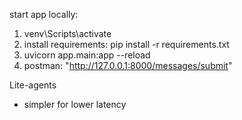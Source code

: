 start app locally:
1. venv\Scripts\activate
2. install requirements: pip install -r requirements.txt
3. uvicorn app.main:app --reload
4. postman: "http://127.0.0.1:8000/messages/submit"


Lite-agents
- simpler for lower latency
